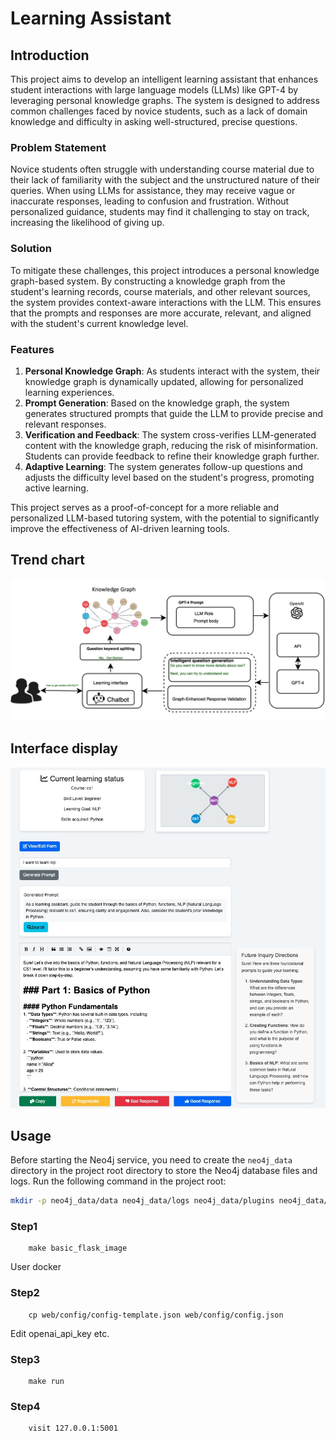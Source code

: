 # Learning Assistant

## Introduction

This project aims to develop an intelligent learning assistant that enhances student interactions with large language models (LLMs) like GPT-4 by leveraging personal knowledge graphs. The system is designed to address common challenges faced by novice students, such as a lack of domain knowledge and difficulty in asking well-structured, precise questions.

### Problem Statement

Novice students often struggle with understanding course material due to their lack of familiarity with the subject and the unstructured nature of their queries. When using LLMs for assistance, they may receive vague or inaccurate responses, leading to confusion and frustration. Without personalized guidance, students may find it challenging to stay on track, increasing the likelihood of giving up.

### Solution

To mitigate these challenges, this project introduces a personal knowledge graph-based system. By constructing a knowledge graph from the student's learning records, course materials, and other relevant sources, the system provides context-aware interactions with the LLM. This ensures that the prompts and responses are more accurate, relevant, and aligned with the student's current knowledge level.

### Features

1. **Personal Knowledge Graph**: As students interact with the system, their knowledge graph is dynamically updated, allowing for personalized learning experiences.
2. **Prompt Generation**: Based on the knowledge graph, the system generates structured prompts that guide the LLM to provide precise and relevant responses.
3. **Verification and Feedback**: The system cross-verifies LLM-generated content with the knowledge graph, reducing the risk of misinformation. Students can provide feedback to refine their knowledge graph further.
4. **Adaptive Learning**: The system generates follow-up questions and adjusts the difficulty level based on the student's progress, promoting active learning.

This project serves as a proof-of-concept for a more reliable and personalized LLM-based tutoring system, with the potential to significantly improve the effectiveness of AI-driven learning tools.

## Trend chart
![](Trend_chart.png)

## Interface display
![](llmkg_learning.jpeg)

## Usage

Before starting the Neo4j service, you need to create the `neo4j_data` directory in the project root directory to store the Neo4j database files and logs.
Run the following command in the project root:

```bash
mkdir -p neo4j_data/data neo4j_data/logs neo4j_data/plugins neo4j_data/import
```

### Step1
```
    make basic_flask_image
```
User docker
### Step2 
```
    cp web/config/config-template.json web/config/config.json
```
Edit openai_api_key etc.
### Step3
```
    make run
```
### Step4
```
    visit 127.0.0.1:5001
```